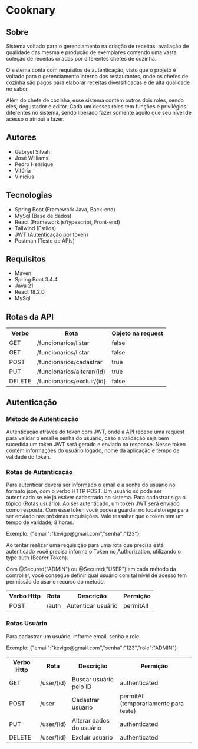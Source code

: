 


# Cooknary

## Sobre

Sistema voltado para o gerenciamento na criação de receitas, avaliação de qualidade das mesma e produção de exemplares
contendo uma vasta coleção de receitas criadas por diferentes chefes de cozinha. 

O sistema conta com requisitos de autenticação, visto que o projeto é voltado para o gerenciamento interno dos restaurantes, 
onde os chefes de cozinha são pagos para elaborar receitas diversificadas e de alta qualidade no sabor. 

Além do chefe de cozinha, esse sistema contém outros dois roles, sendo eles, degustador e editor. Cada um desses roles tem funções e privilégios diferentes no sistema, 
sendo liberado fazer somente aquilo que seu nível de acesso o atribui a fazer.

<p>

  
</p>

## Autores

- Gabryel Silvah
- José Williams
- Pedro Henrique
- Vitória
- Vinícius


## Tecnologias

- Spring Boot (Framework Java, Back-end)
- MySql (Base de dados)
- React (Framework js/typescript, Front-end)
- Tailwind (Estilos)
- JWT (Autenticação por token)
- Postman (Teste de APIs)

## Requisitos

- Maven
- Spring Boot 3.4.4
- Java 21
- React 18.2.0
- MySql

## Rotas da API

<table>
  <tr>
    <th>Verbo</th>
    <th>Rota</th>
    <th>Objeto na request</th>
  </tr>
  <tr>
    <td>GET</td>
    <td>/funcionarios/listar</td>
    <td>false</td>
  </tr>
  <tr>
    <td>GET</td>
    <td>/funcionarios/listar</byId/{id}</td>
    <td>false</td>
  </tr>
  <tr>
    <td>POST</td>
    <td>/funcionarios/cadastrar</td>
    <td>true</td>
  </tr>
  <tr>
    <td>PUT</td>
    <td>/funcionarios/alterar/{id}</td>
    <td>true</td>
  </tr>
  <tr>
    <td>DELETE</td>
    <td>/funcionarios/excluir/{id}</td>
    <td>false</td>
  </tr>
  
</table>


## Autenticação

### Método de Autenticação
<p>
Autenticação através do token com JWT, onde a API recebe uma request para validar o email e senha do usuário, caso a validação seja bem sucedida um token JWT será gerado e enviado na response. Nesse token contém informações do usuário logado, nome da aplicação e tempo de validade do token.
</p>

### Rotas de Autenticação

<p>
  Para autenticar deverá ser informado o email e a senha do usuário no formato json, com o verbo HTTP POST.
  Um usuário só pode ser autenticado se ele já estiver cadastrado no sistema. Para cadastrar siga o tópico (Rotas usuário).
  Ao ser autenticado, um token JWT será enviado como resposta. Com esse token você poderá guardar no localstorege para ser enviado nas próximas 
  requisições. Vale ressaltar que o token tem um tempo de validade, 8 horas.
</p>

<p>
  Exemplo: {"email":"kevigo@gmail.com","senha":"123"}
</p>

<p>
  Ao tentar realizar uma requisição para uma rota que precisa está autenticado você precisa informa o Token no Authorization, utilizando o type auth (Bearer Token).
</p>


<p>
Com @Secured("ADMIN") ou @Secured("USER") em cada método da controller, você consegue definir qual usuário com tal nível de acesso tem permissão de usar o recurso do método.
</p>


<table>
  <tr>
    <th>Verbo Http</th>
    <th>Rota</th>
    <th>Descrição</th>
    <th>Permição</th>
  </tr>
  <tr>
    <td>POST</td>
    <td>/auth</td>
    <td>Autenticar usuário</td>
    <td>permitAll</td>
  </tr>
</table>

### Rotas Usuário
<p>
  Para cadastrar um usuário, informe email, senha e role.
</p>

<p>
  Exemplo: {"email":"kevigo@gmail.com","senha":"123","role":"ADMIN"}
</p>

<table>
  <tr>
    <th>Verbo Http</th>
    <th>Rota</th>
    <th>Descrição</th>
    <th>Permição</th>
  </tr>
  <tr>
    <td>GET</td>
    <td>/user/{id}</td>
    <td>Buscar usuário pelo ID</td>
    <td>authenticated</td>
  </tr>
  <tr>
    <td>POST</td>
    <td>/user</td>
    <td>Cadastrar usuário</td>
    <td>permitAll (temporariamente para teste)</td>
  </tr>
  <tr>
    <td>PUT</td>
    <td>/user/{id}</td>
    <td>Alterar dados do usuário</td>
    <td>authenticated</td>
  </tr>
  <tr>
    <td>DELETE</td>
    <td>/user/{id}</td>
    <td>Excluír usuário</td>
    <td>authenticated</td>
  </tr>
</table>
